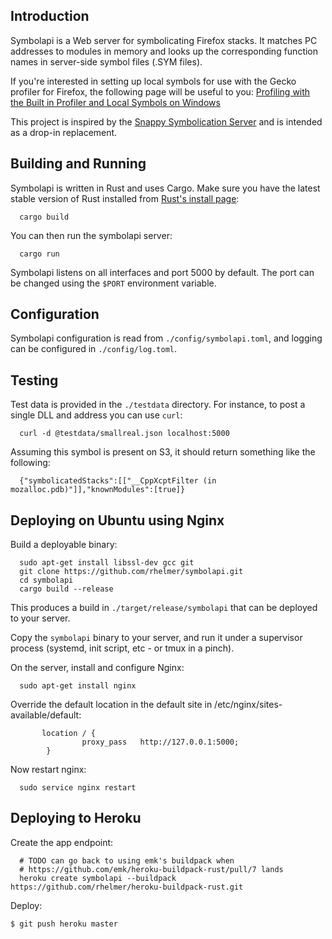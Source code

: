 Introduction
--------

Symbolapi is a Web server for symbolicating Firefox stacks. It matches PC addresses to modules in memory and looks up the corresponding
function names in server-side symbol files (.SYM files).

If you're interested in setting up local symbols for use with the Gecko profiler for Firefox, the following page will be useful to you:
[Profiling with the Built in Profiler and Local Symbols on Windows](https://developer.mozilla.org/en/Performance/Profiling_with_the_Built-in_Profiler_and_Local_Symbols_on_Windows)

This project is inspired by the [Snappy Symbolication Server](https://github.com/mozilla/Snappy-Symbolication-Server/) and is intended
as a drop-in replacement.

Building and Running
--------------------

Symbolapi is written in Rust and uses Cargo. Make sure you have the latest stable version of Rust installed from
[Rust's install page](http://www.rust-lang.org/install.html):

```
  cargo build
```

You can then run the symbolapi server:

```
  cargo run
```

Symbolapi listens on all interfaces and port 5000 by default. The port can
be changed using the `$PORT` environment variable.

Configuration
-------------
Symbolapi configuration is read from `./config/symbolapi.toml`, and logging can be configured in `./config/log.toml`.

Testing
-------
Test data is provided in the `./testdata` directory. For instance, to post
a single DLL and address you can use `curl`:
```
  curl -d @testdata/smallreal.json localhost:5000
```

Assuming this symbol is present on S3, it should return something like the
following:
```
  {"symbolicatedStacks":[["__CppXcptFilter (in mozalloc.pdb)"]],"knownModules":[true]}
```

Deploying on Ubuntu using Nginx
-------------------------------
Build a deployable binary:

```
  sudo apt-get install libssl-dev gcc git
  git clone https://github.com/rhelmer/symbolapi.git
  cd symbolapi
  cargo build --release
```

This produces a build in `./target/release/symbolapi` that can be deployed
to your server.

Copy the `symbolapi` binary to your server, and run it under a supervisor
process (systemd, init script, etc - or tmux in a pinch).

On the server, install and configure Nginx:
```
  sudo apt-get install nginx
```

Override the default location in the default site in
/etc/nginx/sites-available/default:
```
       location / {
                proxy_pass   http://127.0.0.1:5000;
        }
```

Now restart nginx:

```
  sudo service nginx restart
```

Deploying to Heroku
-------------------

Create the app endpoint:
```
  # TODO can go back to using emk's buildpack when
  # https://github.com/emk/heroku-buildpack-rust/pull/7 lands
  heroku create symbolapi --buildpack https://github.com/rhelmer/heroku-buildpack-rust.git
```

Deploy:
```
$ git push heroku master
```
